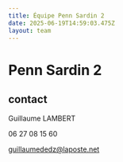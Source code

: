 ```yaml
---
title: Équipe Penn Sardin 2
date: 2025-06-19T14:59:03.475Z
layout: team
---
```


# Penn Sardin 2



## contact 

Guillaume LAMBERT

06 27 08 15 60

guillaumededz@laposte.net

